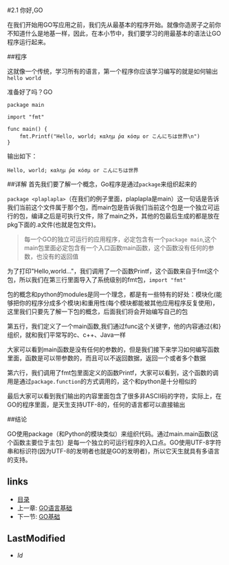 #2.1 你好,GO

在我们开始用GO写应用之前，我们先从最基本的程序开始。就像你造房子之前你不知道什么是地基一样，因此，在本小节中，我们要学习的用最基本的语法让GO程序运行起来。

##程序

这就像一个传统，学习所有的语言，第一个程序你应该学习编写的就是如何输出`hello world`

准备好了吗？GO

	package main

	import "fmt"

	func main() {
    	fmt.Printf("Hello, world; καλημ ́ρα κóσμ or こんにちは世界\n")
	}
	
输出如下：
	
	Hello, world; καλημ ́ρα κóσμ or こんにちは世界	

##详解
首先我们要了解一个概念，Go程序是通过`package`来组织起来的

`package <plaplapla>`（在我们的例子里面，plaplapla是main）这一句话是告诉我们当前这个文件属于那个包，而main包是告诉我们当前这个包是一个独立可运行的包，编译之后是可执行文件，除了main之外，其他的包最后生成的都是放在pkg下面的.a文件(也就是包文件)。

>每一个GO的独立可运行的应用程序，必定包含有一个`package main`,这个main包里面必定包含有一个入口函数main函数，这个函数没有任何的参数，也没有的返回值

为了打印"Hello,world..."，我们调用了一个函数Printf，这个函数来自于fmt这个包，所以我们在第三行里面导入了系统级别的fmt包，`import "fmt"`

包的概念和python的modules是同一个理念，都是有一些特有的好处：模块化(能够把你的程序分成多个模块)和重用性(每个模块都能被其他应用程序反复使用)，这里我们只要先了解一下包的概念，后面我们将会开始编写自己的包

第五行，我们定义了一个main函数,我们通过func这个关键字，他的内容通过{和}组织，就和我们平常写的c、c++、Java一样

大家可以看到main函数是没有任何的参数的，但是我们接下来学习如何编写函数里面，函数是可以带参数的，而且可以不返回数据，返回一个或者多个数据

第六行，我们调用了fmt包里面定义的函数Printf，大家可以看到，这个函数的调用是通过`package.function`的方式调用的，这个和python是十分相似的

最后大家可以看到我们输出的内容里面包含了很多非ASCII码的字符，实际上，在GO的程序里面，是天生支持UTF-8的，任何的语言都可以直接输出


##结论

GO使用package（和Python的模块类似）来组织代码。通过main.main函数(这个函数主要位于主包）是每一个独立的可运行程序的入口点。GO使用UTF-8字符串和标识符(因为UTF-8的发明者也就是GO的发明者)，所以它天生就具有多语言的支持。

## links
   * [目录](<preface.md>)
   * 上一章: [GO语言基础](<2.md>)
   * 下一节: [GO基础](<2.2.md>)

## LastModified 
   * $Id$
